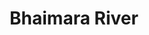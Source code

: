---
title: "Bhaimara River"
title_bn: "ভাইমারা নদী"
description: "It originates from Gangni upazila that has two flows. One of them falls at daliarpur and another at Pulbila with Mathavanga river."
---